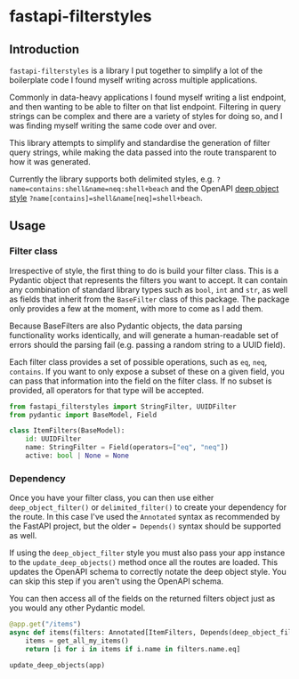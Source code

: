 # fastapi-filterstyles

## Introduction
`fastapi-filterstyles` is a library I put together to simplify a lot of the boilerplate
code I found myself writing across multiple applications.

Commonly in data-heavy applications I found myself writing a list endpoint, and then wanting to be able to filter on that list endpoint. 
Filtering in query strings can be complex and there are a variety of styles for doing so, and I was finding myself writing the same code over and over.

This library attempts to simplify and standardise the generation of filter query strings, while making the data passed into the route transparent to how it was generated.

Currently the library supports both delimited styles, e.g. `?name=contains:shell&name=neq:shell+beach` and the OpenAPI [deep object style](https://swagger.io/docs/specification/serialization/) `?name[contains]=shell&name[neq]=shell+beach`.

## Usage

### Filter class

Irrespective of style, the first thing to do is build your filter class. This is a Pydantic object that represents the filters you want to accept. It can contain any combination of standard library types such as `bool`, `int` and `str`, as well as fields that inherit from the `BaseFilter` class of this package. The package only provides a few at the moment, with more to come as I add them.

Because BaseFilters are also Pydantic objects, the data parsing functionality works identically, and will generate a human-readable set of errors should the parsing fail (e.g. passing a random string to a UUID field).

Each filter class provides a set of possible operations, such as `eq`, `neq`, `contains`. If you want to only expose a subset of these on a given field, you can pass that information into the field on the filter class. If no subset is provided, all operators for that type will be accepted.

```python
from fastapi_filterstyles import StringFilter, UUIDFilter
from pydantic import BaseModel, Field

class ItemFilters(BaseModel):
    id: UUIDFilter
    name: StringFilter = Field(operators=["eq", "neq"])
    active: bool | None = None
```

### Dependency

Once you have your filter class, you can then use either `deep_object_filter()` or `delimited_filter()` to create your dependency for the route. In this case I've used the `Annotated` syntax as recommended by the FastAPI project, but the older `= Depends()` syntax should be supported as well.

If using the `deep_object_filter` style you must also pass your app instance to the `update_deep_objects()` method once all the routes are loaded. This updates the OpenAPI schema to correctly notate the deep object style. You can skip this step if you aren't using the OpenAPI schema.

You can then access all of the fields on the returned filters object just as you would any other Pydantic model.

```python
@app.get("/items")
async def items(filters: Annotated[ItemFilters, Depends(deep_object_filter(ItemFilters)]):
    items = get_all_my_items()
    return [i for i in items if i.name in filters.name.eq]

update_deep_objects(app)
```

